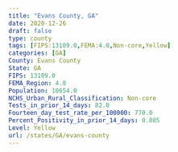 ```yaml
---
title: "Evans County, GA"
date: 2020-12-26
draft: false
type: county
tags: [FIPS:13109.0,FEMA:4.0,Non-core,Yellow]
categories: [GA]
County: Evans County
State: GA
FIPS: 13109.0
FEMA_Region: 4.0
Population: 10654.0
NCHS_Urban_Rural_Classification: Non-core
Tests_in_prior_14_days: 82.0
Fourteen_day_test_rate_per_100000: 770.0
Percent_Positivity_in_prior_14_days: 0.085
Level: Yellow
url: /states/GA/evans-county
---
```




